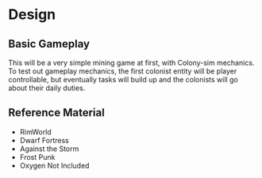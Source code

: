 # Design
## Basic Gameplay
This will be a very simple mining game at first, with Colony-sim mechanics.
To test out gameplay mechanics, the first colonist entity will be player controllable, but eventually tasks will build up and the colonists will go about their daily duties.

## Reference Material
- RimWorld
- Dwarf Fortress
- Against the Storm
- Frost Punk
- Oxygen Not Included